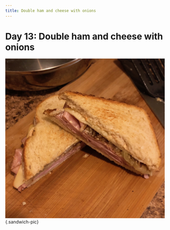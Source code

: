 ```yaml
---
title: Double ham and cheese with onions
---
```


# Day 13: Double ham and cheese with onions

![](/images/sandwiches/day-13.jpeg){.sandwich-pic}
